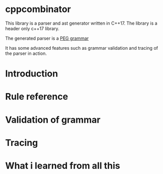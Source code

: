 
# cppcombinator

This library is a parser and ast generator written in C++17.
The library is a header only c++17 library. 

The generated parser is a [PEG grammar](https://en.wikipedia.org/wiki/Parsing_expression_grammar)

It has some advanced features such as grammar validation and tracing of the parser in action. 


# Introduction


# Rule reference


# Validation of grammar


# Tracing


# What i learned from all this



